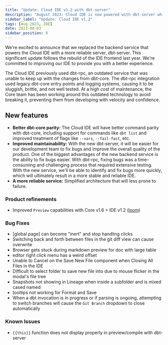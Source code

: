 ```yaml
---
title: "Update: Cloud IDE v1.2 with dbt-server"
description: "August 2023: Cloud IDE is now powered with dbt-server which provides better dbt Core feature parity, including support for commands like `dbt list` and more reliable service.."
sidebar_label: "Update: Cloud IDE v1.2"
tags: [Aug-2023, IDE]
date: 2023-08-03
sidebar_position: 8
---
```


We're excited to announce that we replaced the backend service that powers the Cloud IDE with a more reliable server, dbt-server. This significant update follows the rebuild of the IDE frontend last year. We're committed to improving our IDE to provide you with a better experience.

The Cloud IDE previously used dbt-rpc, an outdated service that was unable to keep up with the changes from dbt-core. The dbt-rpc integration used legacy dbt-core entry points and logging systems, causing it to be sluggish, brittle, and not well tested. At a high cost of maintenance, the Core team has been working around this outdated technology to avoid breaking it, preventing them from developing with velocity and confidence.

## New features

- **Better dbt-core parity:** The Cloud IDE will have better command parity with dbt-core, including support for commands like `dbt list` and improved treatment of flags like `--vars`, `--fail-fast`, etc. 
- **Improved maintainability:** With the new dbt-server, it will be easier for our development team to fix bugs and improve the overall quality of the product. One of the biggest advantages of the new backend service is the ability to fix bugs easier. With dbt-rpc, fixing bugs was a time-consuming and challenging process that required extensive testing. With the new service, we'll be able to identify and fix bugs more quickly, which will ultimately result in a more stable and reliable IDE.
- **A more reliable service:** Simplified architecture that will less prone to failure.

### Product refinements

- Improved `Preview` capabilities with Core v1.6 + IDE v1.2 ([loom](https://www.loom.com/share/12838feb77bf463c8585fc1fc6aa161b))


### Bug Fixes

- [global page] can become "inert" and stop handling clicks
- Switching back and forth between files in the git diff view can cause overwrite
- Browser gets stuck during markdown preview for doc with large table
- editor right click menu has a weird offset
- Unable to Cancel on the Save New File component when Closing All Files in the IDE
- Difficult to select folder to save new file into due to mouse flicker in the modal's file tree
- Snapshots not showing in Lineage when inside a subfolder and is mixed cased named
- tooltips not working for Format and Save
- When a dbt invocation is in progress or if parsing is ongoing, attempting to switch branches will cause the `Git Branch` dropdown to close automatically

### Known Issues

- `{{this}}` function does not display properly in preview/compile with dbt-server
